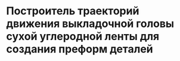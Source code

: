 # Построитель траекторий движения выкладочной головы сухой углеродной ленты для создания преформ деталей
